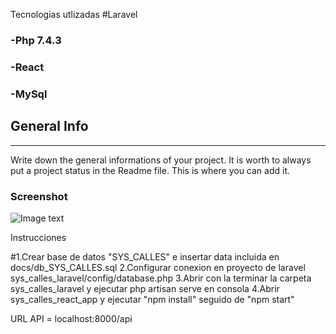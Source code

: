 Tecnologias utlizadas
#Laravel
### -Php 7.4.3
### -React
### -MySql

## General Info
***
Write down the general informations of your project. It is worth to always put a project status in the Readme file. This is where you can add it. 
### Screenshot
![Image text](/path/to/the/screenshot.png)

Instrucciones

#1.Crear base de datos "SYS_CALLES" e insertar data incluida en docs/db_SYS_CALLES.sql
2.Configurar conexion en proyecto de laravel sys_calles_laravel/config/database.php
3.Abrir con la terminar la carpeta sys_calles_laravel y ejecutar php artisan serve en consola
4.Abrir sys_calles_react_app y ejecutar "npm install" seguido de "npm start"


URL API = localhost:8000/api
 
